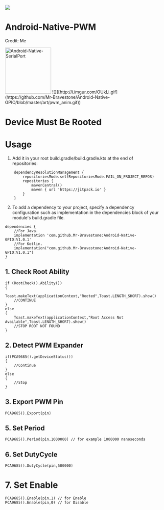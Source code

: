 [![](https://jitpack.io/v/Mr-Bravestone/Android-Native-GPIO.svg)](https://jitpack.io/#Mr-Bravestone/Android-Native-GPIO)
# Android-Native-PWM
Credit: Me


<img src ="https://github.com/Mr-Bravestone/Android-Native-GPIO/blob/master/art/pwm_anim.gif" height = 150 alt ="Android-Native-SerialPort"/>
![]([http://i.imgur.com/OUkLi.gif](https://github.com/Mr-Bravestone/Android-Native-GPIO/blob/master/art/pwm_anim.gif))



# Device Must Be Rooted

# Usage
1. Add it in your root build.gradle/build.gradle.kts at the end of repositories:
```
	dependencyResolutionManagement {
		repositoriesMode.set(RepositoriesMode.FAIL_ON_PROJECT_REPOS)
		repositories {
			mavenCentral()
			maven { url 'https://jitpack.io' }
		}
	}
```
2. To add a dependency to your project, specify a dependency configuration such as implementation in the dependencies block of your module's build.gradle file.
```
dependencies {
    //For Java.
    implementation 'com.github.Mr-Bravestone:Android-Native-GPIO:V1.0.1'
    //For Kotlin.
    implementation("com.github.Mr-Bravestone:Android-Native-GPIO:V1.0.1")
}
```
## 1. Check Root Ability
```
if (RootCheck().Ability())
{
	Toast.makeText(applicationContext,"Rooted",Toast.LENGTH_SHORT).show()
	//CONTINUE
}
else
{
	Toast.makeText(applicationContext,"Root Access Not Available",Toast.LENGTH_SHORT).show()
	//STOP ROOT NOT FOUND
}
```
## 2. Detect PWM Expander
```
if(PCA9685().getDeviceStatus())
{
	//Continue
}
else
{
	//Stop
}
```
## 3. Export PWM Pin
```
PCA9685().Export(pin) 
```
## 5. Set Period
```
PCA9685().Period(pin,1000000) // for example 1000000 nanoseconds
```
## 6. Set DutyCycle
```
PCA9685().DutyCycle(pin,500000) 
```
# 7. Set Enable 
```
PCA9685().Enable(pin,1) // for Enable 
PCA9685().Enable(pin,0) // for Disable
```
